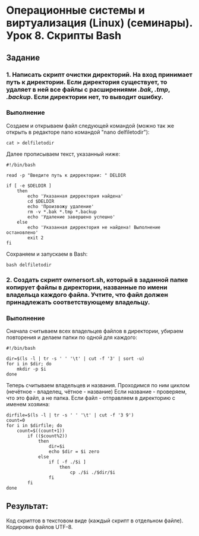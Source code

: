 ﻿# Операционные системы и виртуализация (Linux) (семинары). Урок 8. Скрипты Bash



## Задание

### 1. Написать скрипт **очистки директорий**. На вход принимает путь к директории. Если директория существует, то удаляет в ней все файлы с расширениями *.bak*, *.tmp*, *.backup*. Если директории нет, то **выводит ошибку**.

### Выполнение 

Создаем и открываем файл следующей командой (можно так же открыть в редакторе nano командой "nano delfiletodir"):
```
cat > delfiletodir
```
Далее прописываем текст, указанный ниже:

```
#!/bin/bash

read -p "Введите путь к дирректории: " DELDIR

if [ -e $DELDIR ]
    then
        echo 'Указанная дирректория найдена'
        cd $DELDIR
        echo 'Произвожу удаление'
        rm -v *.bak *.tmp *.backup
        echo 'Удаление завершено успешно'
    else
        echo 'Указанная дирректория не найдена! Выполнение остановлено'
        exit 2
fi
```
Сохраняем и запускаем в Bash:
```
bash delfiletodir
```

### 2. Создать скрипт **ownersort.sh**, который в заданной папке копирует файлы в директории, названные по имени владельца каждого файла. Учтите, что файл должен принадлежать соответствующему владельцу.

### Выполнение

Сначала считываем всех владельцев файлов в директории, убираем повторения и делаем папки по одной для каждого:
```
#!/bin/bash

dir=$(ls -l | tr -s ' ' '\t' | cut -f '3' | sort -u)
for i in $dir; do
    mkdir -p $i
done
```
Теперь считываем владельцев и названия. Проходимся по ним циклом (нечётное - владелец, чётное - название)
Если название - проверяем, что это файл, а не папка. Если файл - отправляем в директорию с именем хозяина:
```
dirfile=$(ls -l | tr -s ' ' '\t' | cut -f '3 9')
count=0
for i in $dirfile; do
    count=$((count+1))
        if (($count%2))
            then
                dir=$i
                echo $dir = $i zero
            else
                if [ -f ./$i ]
                    then
                        cp ./$i ./$dir/$i
                fi
        fi
done
```

## Результат:
Код скриптов в текстовом виде (каждый скрипт в отдельном файле). Кодировка файлов UTF-8.